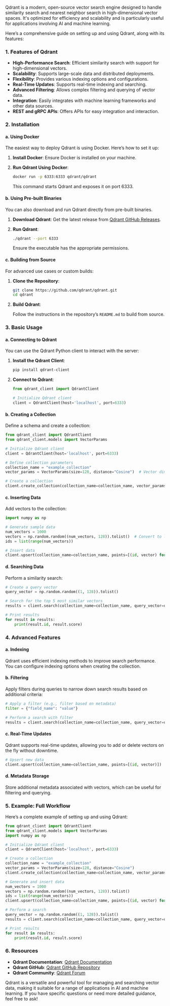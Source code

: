 Qdrant is a modern, open-source vector search engine designed to handle similarity search and nearest neighbor search in high-dimensional vector spaces. It's optimized for efficiency and scalability and is particularly useful for applications involving AI and machine learning.

Here’s a comprehensive guide on setting up and using Qdrant, along with its features:

### **1. Features of Qdrant**

- **High-Performance Search**: Efficient similarity search with support for high-dimensional vectors.
- **Scalability**: Supports large-scale data and distributed deployments.
- **Flexibility**: Provides various indexing options and configurations.
- **Real-Time Updates**: Supports real-time indexing and searching.
- **Advanced Filtering**: Allows complex filtering and querying of vector data.
- **Integration**: Easily integrates with machine learning frameworks and other data sources.
- **REST and gRPC APIs**: Offers APIs for easy integration and interaction.

### **2. Installation**

#### **a. Using Docker**

The easiest way to deploy Qdrant is using Docker. Here’s how to set it up:

1. **Install Docker**: Ensure Docker is installed on your machine.

2. **Run Qdrant Using Docker**:

   ```bash
   docker run -p 6333:6333 qdrant/qdrant
   ```

   This command starts Qdrant and exposes it on port 6333.

#### **b. Using Pre-built Binaries**

You can also download and run Qdrant directly from pre-built binaries.

1. **Download Qdrant**: Get the latest release from [Qdrant GitHub Releases](https://github.com/qdrant/qdrant/releases).

2. **Run Qdrant**:

   ```bash
   ./qdrant --port 6333
   ```

   Ensure the executable has the appropriate permissions.

#### **c. Building from Source**

For advanced use cases or custom builds:

1. **Clone the Repository**:

   ```bash
   git clone https://github.com/qdrant/qdrant.git
   cd qdrant
   ```

2. **Build Qdrant**:

   Follow the instructions in the repository’s `README.md` to build from source.

### **3. Basic Usage**

#### **a. Connecting to Qdrant**

You can use the Qdrant Python client to interact with the server:

1. **Install the Qdrant Client**:

   ```bash
   pip install qdrant-client
   ```

2. **Connect to Qdrant**:

   ```python
   from qdrant_client import QdrantClient

   # Initialize Qdrant client
   client = QdrantClient(host='localhost', port=6333)
   ```

#### **b. Creating a Collection**

Define a schema and create a collection:

```python
from qdrant_client import QdrantClient
from qdrant_client.models import VectorParams

# Initialize Qdrant client
client = QdrantClient(host='localhost', port=6333)

# Define collection parameters
collection_name = "example_collection"
vector_params = VectorParams(size=128, distance="Cosine")  # Vector dimension and distance metric

# Create a collection
client.create_collection(collection_name=collection_name, vector_params=vector_params)
```

#### **c. Inserting Data**

Add vectors to the collection:

```python
import numpy as np

# Generate sample data
num_vectors = 1000
vectors = np.random.random((num_vectors, 128)).tolist()  # Convert to list of lists
ids = list(range(num_vectors))

# Insert data
client.upsert(collection_name=collection_name, points=[(id, vector) for id, vector in zip(ids, vectors)])
```

#### **d. Searching Data**

Perform a similarity search:

```python
# Create a query vector
query_vector = np.random.random((1, 128)).tolist()

# Search for the top 5 most similar vectors
results = client.search(collection_name=collection_name, query_vector=query_vector, top=5)

# Print results
for result in results:
    print(result.id, result.score)
```

### **4. Advanced Features**

#### **a. Indexing**

Qdrant uses efficient indexing methods to improve search performance. You can configure indexing options when creating the collection.

#### **b. Filtering**

Apply filters during queries to narrow down search results based on additional criteria:

```python
# Apply a filter (e.g., filter based on metadata)
filter = {"field_name": "value"}

# Perform a search with filter
results = client.search(collection_name=collection_name, query_vector=query_vector, top=5, filter=filter)
```

#### **c. Real-Time Updates**

Qdrant supports real-time updates, allowing you to add or delete vectors on the fly without downtime.

```python
# Upsert new data
client.upsert(collection_name=collection_name, points=[(id, vector)])
```

#### **d. Metadata Storage**

Store additional metadata associated with vectors, which can be useful for filtering and querying.

### **5. Example: Full Workflow**

Here’s a complete example of setting up and using Qdrant:

```python
from qdrant_client import QdrantClient
from qdrant_client.models import VectorParams
import numpy as np

# Initialize Qdrant client
client = QdrantClient(host='localhost', port=6333)

# Create a collection
collection_name = "example_collection"
vector_params = VectorParams(size=128, distance="Cosine")
client.create_collection(collection_name=collection_name, vector_params=vector_params)

# Generate and insert data
num_vectors = 1000
vectors = np.random.random((num_vectors, 128)).tolist()
ids = list(range(num_vectors))
client.upsert(collection_name=collection_name, points=[(id, vector) for id, vector in zip(ids, vectors)])

# Perform a search
query_vector = np.random.random((1, 128)).tolist()
results = client.search(collection_name=collection_name, query_vector=query_vector, top=5)

# Print results
for result in results:
    print(result.id, result.score)
```

### **6. Resources**

- **Qdrant Documentation**: [Qdrant Documentation](https://qdrant.tech/documentation/)
- **Qdrant GitHub**: [Qdrant GitHub Repository](https://github.com/qdrant/qdrant)
- **Qdrant Community**: [Qdrant Forum](https://community.qdrant.tech/)

Qdrant is a versatile and powerful tool for managing and searching vector data, making it suitable for a range of applications in AI and machine learning. If you have specific questions or need more detailed guidance, feel free to ask!